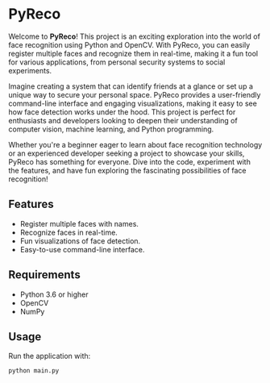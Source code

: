 # PyReco

Welcome to **PyReco**! This project is an exciting exploration into the world of face recognition using Python and OpenCV. With PyReco, you can easily register multiple faces and recognize them in real-time, making it a fun tool for various applications, from personal security systems to social experiments. 

Imagine creating a system that can identify friends at a glance or set up a unique way to secure your personal space. PyReco provides a user-friendly command-line interface and engaging visualizations, making it easy to see how face detection works under the hood. This project is perfect for enthusiasts and developers looking to deepen their understanding of computer vision, machine learning, and Python programming.

Whether you're a beginner eager to learn about face recognition technology or an experienced developer seeking a project to showcase your skills, PyReco has something for everyone. Dive into the code, experiment with the features, and have fun exploring the fascinating possibilities of face recognition!

## Features

- Register multiple faces with names.
- Recognize faces in real-time.
- Fun visualizations of face detection.
- Easy-to-use command-line interface.

## Requirements

- Python 3.6 or higher
- OpenCV
- NumPy

## Usage

Run the application with:
```bash
python main.py
